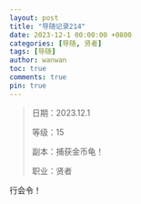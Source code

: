```yaml
---
layout: post
title: "导随记录214"
date: 2023-12-1 00:00:00 +0800
categories: [导随, 贤者]
tags: [导随]
author: wanwan
toc: true
comments: true
pin: true
---
```

> 日期：2023.12.1
>
> 等级：15
>
> 副本：捕获金币龟！
>
> 职业：贤者

行会令！